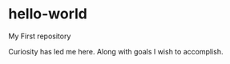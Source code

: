 # hello-world
My First repository

Curiosity has led me here. Along with goals I wish to accomplish.

